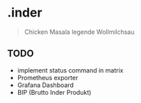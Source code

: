 # .inder

> Chicken Masala legende Wollmilchsau

## TODO

- implement status command in matrix
- Prometheus exporter
- Grafana Dashboard
- BIP (Brutto Inder Produkt)

